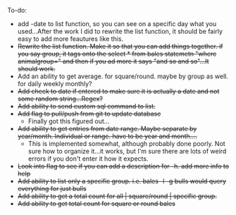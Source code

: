 To-do:
  - add -date to list function, so you can see on a specific day what you used...After the work I did to rewrite the list function, it should be fairly easy to add more feautures like this.
  - ~~Rewrite the list function. Make it so that you can add things together. if you say group, it tags onto the select * from bales statemetn "where animalgroup=" and then if you ad more it says "and so and so"...It should work.~~
  - Add an ability to get average. for square/round. maybe by group as well. for daily weekly monthly?
  - ~~Add check to date if entered to make sure it is actually a date and not some random string...Regex?~~
  - ~~Add ability to send custom sql command to list.~~
  - ~~Add flag to pull/push from git to update database~~
    - Finally got this figured out...
  - ~~Add ability to get entries from date range. Maybe separate by year/month. Individual or range. have to be year and month....~~
    - This is implemented somewhat, although probably done poorly. Not sure how to organize it...it works, but I'm sure there are lots of weird errors if you don't enter it how it expects. 
  - ~~Look into flag to see if you can add a description for -h. add more info to help~~
  - ~~Add ability to list only a specific group. i.e. bales -l -g bulls would query everything for just bulls~~
  - ~~Add ability to get a total count for all | square/round | specific group.~~
  - ~~Add ability to get total count for square or round bales~~
